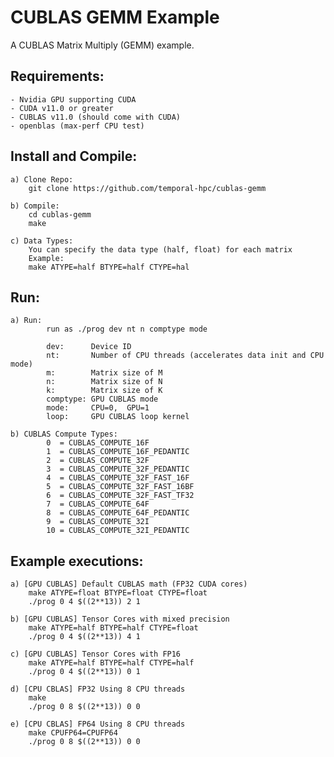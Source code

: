 # CUBLAS GEMM Example
A CUBLAS Matrix Multiply (GEMM) example.

## Requirements:
	- Nvidia GPU supporting CUDA
	- CUDA v11.0 or greater
	- CUBLAS v11.0 (should come with CUDA)
	- openblas (max-perf CPU test)

## Install and Compile:
	a) Clone Repo:
        git clone https://github.com/temporal-hpc/cublas-gemm

	b) Compile:
        cd cublas-gemm
        make

    c) Data Types:
        You can specify the data type (half, float) for each matrix
        Example:
        make ATYPE=half BTYPE=half CTYPE=hal
        

## Run:
    a) Run:
            run as ./prog dev nt n comptype mode
            
            dev:      Device ID
            nt:       Number of CPU threads (accelerates data init and CPU mode)
            m:        Matrix size of M
            n:        Matrix size of N
            k:        Matrix size of K
            comptype: GPU CUBLAS mode
            mode:     CPU=0,  GPU=1
            loop:     GPU CUBLAS loop kernel

    b) CUBLAS Compute Types:
            0  = CUBLAS_COMPUTE_16F
            1  = CUBLAS_COMPUTE_16F_PEDANTIC
            2  = CUBLAS_COMPUTE_32F
            3  = CUBLAS_COMPUTE_32F_PEDANTIC
            4  = CUBLAS_COMPUTE_32F_FAST_16F
            5  = CUBLAS_COMPUTE_32F_FAST_16BF
            6  = CUBLAS_COMPUTE_32F_FAST_TF32
            7  = CUBLAS_COMPUTE_64F
            8  = CUBLAS_COMPUTE_64F_PEDANTIC
            9  = CUBLAS_COMPUTE_32I
            10 = CUBLAS_COMPUTE_32I_PEDANTIC

## Example executions:
    a) [GPU CUBLAS] Default CUBLAS math (FP32 CUDA cores)
        make ATYPE=float BTYPE=float CTYPE=float
        ./prog 0 4 $((2**13)) 2 1

    b) [GPU CUBLAS] Tensor Cores with mixed precision
        make ATYPE=half BTYPE=half CTYPE=float
        ./prog 0 4 $((2**13)) 4 1

    c) [GPU CUBLAS] Tensor Cores with FP16
        make ATYPE=half BTYPE=half CTYPE=half
        ./prog 0 4 $((2**13)) 0 1

    d) [CPU CBLAS] FP32 Using 8 CPU threads 
        make
        ./prog 0 8 $((2**13)) 0 0

    e) [CPU CBLAS] FP64 Using 8 CPU threads 
        make CPUFP64=CPUFP64
        ./prog 0 8 $((2**13)) 0 0
